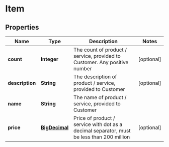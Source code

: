
# Item

## Properties
Name | Type | Description | Notes
------------ | ------------- | ------------- | -------------
**count** | **Integer** | The count of product / service, provided to Customer. Any positive number |  [optional]
**description** | **String** | The description of product / service, provided to Customer |  [optional]
**name** | **String** | The name of product / service, provided to Customer | 
**price** | [**BigDecimal**](BigDecimal.md) | Price of product / service with dot as a decimal separator, must be less than 200 million |  [optional]



